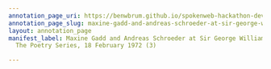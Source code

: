 ```yaml
---
annotation_page_uri: https://benwbrum.github.io/spokenweb-hackathon-development-noterms/annotations/maxine-gadd-and-andreas-schroeder-at-sir-george-williams-university-the-poetry-series-18-february-1972-3--canvas-1-richard--dick--sommer.json
annotation_page_slug: maxine-gadd-and-andreas-schroeder-at-sir-george-williams-university-the-poetry-series-18-february-1972-3--canvas-1-richard--dick--sommer
layout: annotation_page
manifest_label: Maxine Gadd and Andreas Schroeder at Sir George Williams University,
  The Poetry Series, 18 February 1972 (3)

---
```

